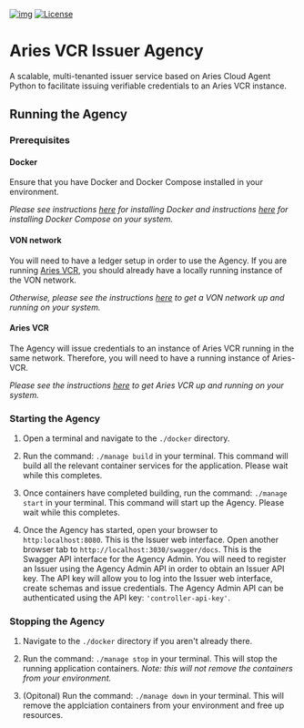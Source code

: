 [![img](https://img.shields.io/badge/Lifecycle-Experimental-339999)](https://github.com/bcgov/repomountie/blob/master/doc/lifecycle-badges.md)
[![License](https://img.shields.io/badge/License-Apache%202.0-blue.svg)](LICENSE)

# Aries VCR Issuer Agency
A scalable, multi-tenanted issuer service based on Aries Cloud Agent Python to facilitate issuing verifiable credentials to an Aries VCR instance.

## Running the Agency
### Prerequisites

#### Docker

Ensure that you have Docker and Docker Compose installed in your environment.

_Please see instructions [here](https://docs.docker.com/desktop/#download-and-install) for installing Docker and instructions [here](https://docs.docker.com/compose/install/) for installing Docker Compose on your system._

#### VON network

You will need to have a ledger setup in order to use the Agency. If you are running [Aries VCR](#aries-vcr), you should already have a locally running instance of the VON network.

_Otherwise, please see the instructions [here](https://github.com/bcgov/von-network) to get a VON network up and running on your system._

#### Aries VCR

The Agency will issue credentials to an instance of Aries VCR running in the same network. Therefore, you will need to have a running instance of Aries-VCR.

_Please see the instructions [here](https://github.com/bcgov/aries-vcr/tree/master/docs) to get Aries VCR up and running on your system._

### Starting the Agency

1. Open a terminal and navigate to the `./docker` directory.

2. Run the command: `./manage build` in your terminal. This command will build all the relevant container services for the application. Please wait while this completes.

3. Once containers have completed building, run the command: `./manage start` in your terminal. This command will start up the Agency. Please wait while this completes.

4. Once the Agency has started, open your browser to `http:localhost:8080`. This is the Issuer web interface. Open another browser tab to `http://localhost:3030/swagger/docs`. This is the Swagger API interface for the Agency Admin. You will need to register an Issuer using the Agency Admin API in order to obtain an Issuer API key. The API key will allow you to log into the Issuer web interface, create schemas and issue credentials. The Agency Admin API can be authenticated using the API key: `'controller-api-key'`.

### Stopping the Agency

1. Navigate to the `./docker` directory if you aren't already there.

2. Run the command: `./manage stop` in your terminal. This will stop the running application containers. _Note: this will not remove the containers from your environment._

3. (Opitonal) Run the command: `./manage down` in your terminal. This will remove the applciation containers from your environment and free up resources.
